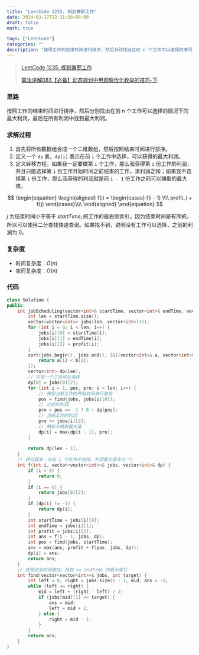 ```yaml
---
title: "LeetCode 1235. 规划兼职工作"
date: 2024-03-17T22:31:56+08:00
draft: false
math: true

tags: ["LeetCode"]
categories: ""
description: "按照工作的结束时间进行排序，然后分别找出在前 n 个工作可以选择的情况下的最大利润，最后在所有利润中找到最大利润。"
---
```


> [LeetCode 1235. 规划兼职工作](https://leetcode.cn/problems/maximum-profit-in-job-scheduling/)
>
> [算法讲解083【必备】动态规划中用观察优化枚举的技巧-下](https://www.bilibili.com/video/BV1pN41157uX/)

### 思路

按照工作的结束时间进行排序，然后分别找出在前 n 个工作可以选择的情况下的最大利润，最后在所有利润中找到最大利润。

### 求解过程

1. 首先将所有数据组合成一个二维数组，然后按照结束时间进行排序。
2. 定义一个 `dp` 表，`dp[i]` 表示在前 `i` 个工作中选择，可以获得的最大利润。
3. 定义转移方程，如果我一定要做第 `i` 个工作，那么我获得第 `i` 份工作的利润，并且只能选择第 `i` 份工作开始时间之前结束的工作，求利润之和；如果我不选择第 `i` 份工作，那么我获得的利润就是前 `i - 1` 份工作之前可以赚取的最大值。

$$
\begin{equation}
\begin{aligned}
f(i) = \begin{cases}
    f(i - 1) \\\\
    profit_i + f(j)
\end{cases}\\\\
\end{aligned}
\end{equation}
$$

$j$ 为结束时间小于等于 $startTime_i$ 的工作的最右侧索引，因为结束时间是有序的，所以可以使用二分查找快速查询。如果找不到，说明没有工作可以选择，之前的利润为 0。

### 复杂度

- 时间复杂度：$O(n)$
- 空间复杂度：$O(n)$

### 代码

```c++
class Solution {
public:
    int jobScheduling(vector<int>& startTime, vector<int>& endTime, vector<int>& profit) {
        int len = startTime.size();
        vector<vector<int>> jobs(len, vector<int>(3));
        for (int i = 0; i < len; i++) {
            jobs[i][0] = startTime[i];
            jobs[i][1] = endTime[i];
            jobs[i][2] = profit[i];
        }
        sort(jobs.begin(), jobs.end(), [&](vector<int>& a, vector<int>& b) {
            return a[1] < b[1];
        });
        vector<int> dp(len);
        // 只有一个工作可以选择
        dp[0] = jobs[0][2];
        for (int i = 1, pos, pro; i < len; i++) {
            // 按照当前工作的开始时间进行查找
            pos = find(jobs, jobs[i][0]);
            // 之前的利润
            pro = pos == -1 ? 0 : dp[pos];
            // 当前工作的利润
            pro += jobs[i][2];
            // 做和不做取最大值
            dp[i] = max(dp[i - 1], pro);
        }
        
        return dp[len - 1];
    }
    /* 递归版本：在前 i 个任务中选择，利润最大是多少 */
    int f(int i, vector<vector<int>>& jobs, vector<int>& dp) {
        if (i < 0) {
            return 0;
        }
        if (i == 0) {
            return jobs[0][2];
        }
        if (dp[i] != -1) {
            return dp[i];
        }
        int startTime = jobs[i][0];
        int endTime = jobs[i][1];
        int profit = jobs[i][2];
        int ans = f(i - 1, jobs, dp);
        int pos = find(jobs, startTime);
        ans = max(ans, profit + f(pos, jobs, dp));
        dp[i] = ans;
        return ans;
    }
    // 按照结束时间查找，找到 <= endTime 的最大索引
    int find(vector<vector<int>>& jobs, int target) {
        int left = 0, right = jobs.size() - 1, mid, ans = -1;
        while (left <= right) {
            mid = left + (right - left) / 2;
            if (jobs[mid][1] <= target) {
                ans = mid;
                left = mid + 1;
            } else {
                right = mid - 1;
            }
        }
        return ans;
    }
}
```